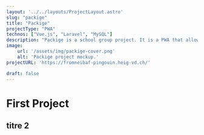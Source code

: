 ```yaml
---
layout: '../../layouts/ProjectLayout.astro'
slug: "packige"
title: "Packige"
projectType: "PWA"
technos: ["Vue.js", "Laravel", "MySQL"]
description: "Packige is a school group project. It is a PWA that allows students in the school to view their schedules, manage their grades as well as keep a class journal shared with other class members."
image:
    url: '/assets/img/packige-cover.png'     
    alt: 'Packige project mockup.'
projectURL: 'https://fromneibaf-pingouin.heig-vd.ch/'

draft: false
---
```


# First Project

## titre 2